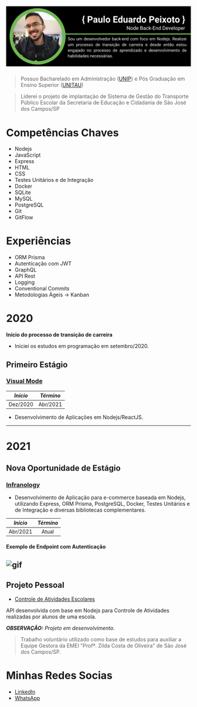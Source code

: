 ![img](https://github.com/padupe/padupe/blob/master/github/Node%20Back-End%20Developer.png)
=============

> Possuo Bacharelado em Administração ([UNIP](https://unip.br/ "UNIP")) e Pós Graduação em Ensino Superior ([UNITAU](https://www.unitau.br/ "UNITAU"))

> Liderei o projeto de implantação de Sistema de Gestão do Transporte Público Escolar da Secretaria de Educação e Cidadania de São José dos Campos/SP

# Competências Chaves

* Nodejs
* JavaScript
* Express
* HTML
* CSS
* Testes Unitários e de Integração
* Docker
* SQLite
* MySQL
* PostgreSQL
* Git
* GitFlow

# Experiências

* ORM Prisma
* Autenticação com JWT
* GraphQL
* API Rest
* Logging
* Conventional Commits
* Metodologias Ágeis -> Kanban

# 2020

**Início do processo de transição de carreira**


- Iniciei os estudos em programação em setembro/2020.

## Primeiro Estágio

### [Visual Mode](https://visualmode.com.br/ "Visual Mode")

| *Início*  |  *Término* |
|:-:|:-:|
|  Dez/2020 |  Abr/2021 |

- Desenvolvimento de Aplicações em Nodejs/ReactJS.

-------------
# 2021

## Nova Oportunidade de Estágio

### [Infranology](https://infranology.com.br/ "Infranology")

- Desenvolvimento de Aplicação para e-commerce baseada em Nodejs, utilizando Express, ORM Prisma, PostgreSQL, Docker, Testes Unitários e de Integração e diversas bibliotecas complementares.

| *Início*  |  *Término* |
|:-:|:-:|
|  Abr/2021 |  Atual |

#### Exemplo de Endpoint com Autenticação
![gif](https://github.com/padupe/pauloeduardopeixoto/blob/master/github/endpoint_auth.gif)
---

## Projeto Pessoal

- [Controle de Atividades Escolares](https://github.com/padupe/controle_atividades_escolares "Controle de Atividades Escolares")

API desenvolvida com base em Nodejs para Controle de Atividades realizadas por alunos de uma escola.

_**OBSERVAÇÃO:** Projeto em desenvolvimento._

> Trabalho voluntário utilizado como base de estudos para auxiliar a Equipe Gestora da EMEI "Profª. Zilda Costa de Oliveira" de São José dos Campos/SP.


# Minhas Redes Socias

- [LinkedIn] 
- [WhatsApp]

[//]: #

[LinkedIn]: https://www.linkedin.com/in/paulo-eduardo-peixoto-2155a866/
[WhatsApp]: https://api.whatsapp.com/send?phone=5512988268618